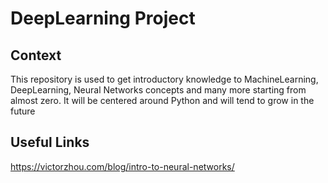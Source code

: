 # DeepLearning Project

## Context
This repository is used to get introductory knowledge to MachineLearning, DeepLearning, Neural Networks concepts and many more starting from almost zero.
It will be centered around Python and will tend to grow in the future

## Useful Links 
https://victorzhou.com/blog/intro-to-neural-networks/

